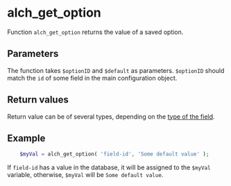 # alch_get_option

Function `alch_get_option` returns the value of a saved option.

## Parameters

The function takes `$optionID` and `$default` as parameters. `$optionID` should match the `id` of some field in the main configuration object.

## Return values

Return value can be of several types, depending on the [type of the field](/fields/README.md).

## Example

```php
    $myVal = alch_get_option( 'field-id', 'Some default value' );
```

If `field-id` has a value in the database, it will be assigned to the `$myVal` variable, otherwise, `$myVal` will be `Some default value`.